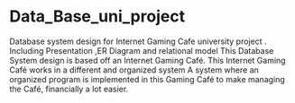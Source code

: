 # Data_Base_uni_project
Database system design for Internet Gaming Cafe university project .
Including Presentation ,ER Diagram and relational model
This Database System design is based off an Internet Gaming Café. This Internet Gaming Café works in a different and organized system
  A system where an organized program is implemented in this Gaming Café to make managing the Café, financially a lot easier.
